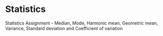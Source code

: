 # Statistics
Statistics Assignment - Median, Mode, Harmonic mean, Geometric mean, Variance, Standard deviation and Coefficient of variation
